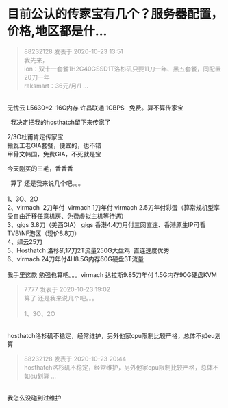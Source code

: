 # 目前公认的传家宝有几个？服务器配置，价格,地区都是什...


<div class="quote"><blockquote><font color="#999999">88232128 发表于 2020-10-23 13:51</font><br />
<font color="#999999">我先来，<br />
ion：双十一套餐1H2G40GSSD1T洛杉矶只要11刀一年、黑五套餐，同配置20刀一年<br />
raksmart：36元/月/1 ...</font></blockquote></div><br />
无忧云 L5630*2&nbsp;&nbsp;16G内存 许昌联通 1GBPS&nbsp; &nbsp;免费。算不算传家宝

<img src="static/image/smiley/yct/022.gif" smilieid="42" border="0" alt="" />&nbsp;&nbsp;我决定把我的hosthatch留下来传家了<img id="aimg_U6uZR" onclick="zoom(this, this.src, 0, 0, 0)" class="zoom" src="https://cdn.jsdelivr.net/gh/hishis/forum-master/public/images/patch.gif" onmouseover="img_onmouseoverfunc(this)" onload="thumbImg(this)" border="0" alt="" />

2/3O杜甫肯定传家宝<br />
搬瓦工老GIA套餐，便宜的，也不错<br />
甲骨文韩国，免费GIA，不死就是宝

今天刚买的三毛，香香香<img src="static/image/smiley/yct/007.gif" smilieid="46" border="0" alt="" />

<img src="static/image/smiley/default/lol.gif" smilieid="12" border="0" alt="" />&nbsp;&nbsp;算了 还是我来说几个吧。。。<br />
<br />
1、3O、2O<br />
2、virmach&nbsp;&nbsp;2刀年付&nbsp;&nbsp;virmach 1刀年付 virmach 2.5刀年付彩蛋（算常规机型享受自由迁移任意机房、免费虚拟主机等待遇）<br />
3、gigs 3.8刀（美西GIA） gigs 香港4.4刀月付三网直连、香港原生IP可看TVB\NF港区（现价8.8刀）<br />
4、绿云25刀<br />
5、Hosthatch 洛杉矶17刀2T流量250G大盘鸡&nbsp;&nbsp;直连速度优秀<br />
6、virmach 24刀年付4H8.5G内存60G硬盘3T流量&nbsp; &nbsp;&nbsp;&nbsp;<br />
<br />
我手里这款 勉强也算吧。。。virmach 达拉斯9.85刀年付 1.5G内存90G硬盘KVM 

<div class="quote"><blockquote><font color="#999999">7777 发表于 2020-10-23 19:02</font><br />
<font color="#999999">算了 还是我来说几个吧。。。<br />
<br />
1、3O、2O<br />
</font></blockquote></div><br />
hosthatch洛杉矶不稳定，经常维护，另外他家cpu限制比较严格，总体不如eu划算

<div class="quote"><blockquote><font color="#999999">88232128 发表于 2020-10-23 20:44</font><br />
<font color="#999999">hosthatch洛杉矶不稳定，经常维护，另外他家cpu限制比较严格，总体不如eu划算 ...</font></blockquote></div><br />
我怎么没碰到过维护
